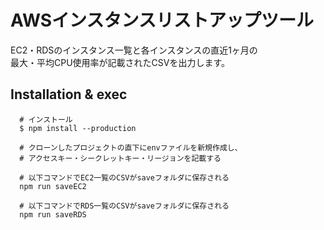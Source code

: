 # AWSインスタンスリストアップツール

EC2・RDSのインスタンス一覧と各インスタンスの直近1ヶ月の  
最大・平均CPU使用率が記載されたCSVを出力します。

## Installation & exec  
```
  # インストール
  $ npm install --production

  # クローンしたプロジェクトの直下にenvファイルを新規作成し、
  # アクセスキー・シークレットキー・リージョンを記載する

  # 以下コマンドでEC2一覧のCSVがsaveフォルダに保存される
  npm run saveEC2

  # 以下コマンドでRDS一覧のCSVがsaveフォルダに保存される
  npm run saveRDS

```
